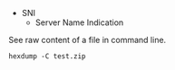 - SNI
    - Server Name Indication


See raw content of a file in command line.

```
hexdump -C test.zip
```
